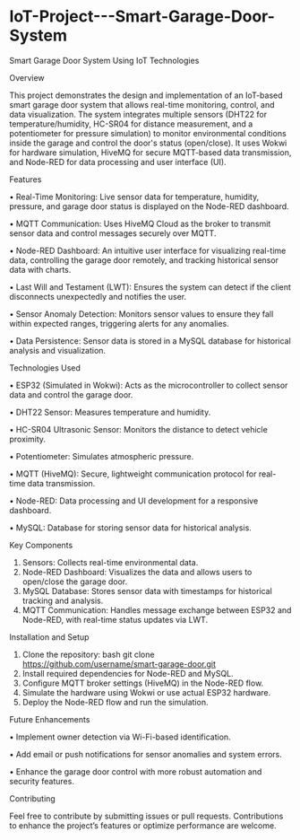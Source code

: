 # IoT-Project---Smart-Garage-Door-System

Smart Garage Door System Using IoT Technologies


Overview

This project demonstrates the design and implementation of an IoT-based smart garage door system that allows real-time monitoring, control, and data visualization. The system integrates multiple sensors (DHT22 for temperature/humidity, HC-SR04 for distance measurement, and a potentiometer for pressure simulation) to monitor environmental conditions inside the garage and control the door's status (open/close). It uses Wokwi for hardware simulation, HiveMQ for secure MQTT-based data transmission, and Node-RED for data processing and user interface (UI).


Features

•	Real-Time Monitoring: Live sensor data for temperature, humidity, pressure, and garage door status is displayed on the Node-RED dashboard.

•	MQTT Communication: Uses HiveMQ Cloud as the broker to transmit sensor data and control messages securely over MQTT.

•	Node-RED Dashboard: An intuitive user interface for visualizing real-time data, controlling the garage door remotely, and tracking historical sensor data with charts.

•	Last Will and Testament (LWT): Ensures the system can detect if the client disconnects unexpectedly and notifies the user.

•	Sensor Anomaly Detection: Monitors sensor values to ensure they fall within expected ranges, triggering alerts for any anomalies.

•	Data Persistence: Sensor data is stored in a MySQL database for historical analysis and visualization.


Technologies Used

•	ESP32 (Simulated in Wokwi): Acts as the microcontroller to collect sensor data and control the garage door.

•	DHT22 Sensor: Measures temperature and humidity.

•	HC-SR04 Ultrasonic Sensor: Monitors the distance to detect vehicle proximity.

•	Potentiometer: Simulates atmospheric pressure.

•	MQTT (HiveMQ): Secure, lightweight communication protocol for real-time data transmission.

•	Node-RED: Data processing and UI development for a responsive dashboard.

•	MySQL: Database for storing sensor data for historical analysis.


Key Components

1.	Sensors: Collects real-time environmental data.
2.	Node-RED Dashboard: Visualizes the data and allows users to open/close the garage door.
3.	MySQL Database: Stores sensor data with timestamps for historical tracking and analysis.
4.	MQTT Communication: Handles message exchange between ESP32 and Node-RED, with real-time status updates via LWT.
   
   
Installation and Setup

1.	Clone the repository:
bash
  git clone https://github.com/username/smart-garage-door.git
2.	Install required dependencies for Node-RED and MySQL.
3.	Configure MQTT broker settings (HiveMQ) in the Node-RED flow.
4.	Simulate the hardware using Wokwi or use actual ESP32 hardware.
5.	Deploy the Node-RED flow and run the simulation.


Future Enhancements

•	Implement owner detection via Wi-Fi-based identification.

•	Add email or push notifications for sensor anomalies and system errors.

•	Enhance the garage door control with more robust automation and security features.


Contributing

Feel free to contribute by submitting issues or pull requests. Contributions to enhance the project’s features or optimize performance are welcome.

